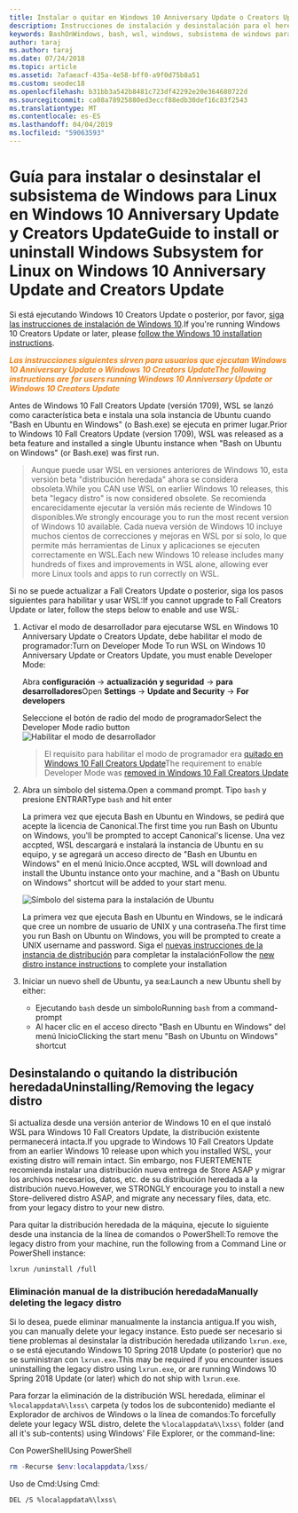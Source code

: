 ```yaml
---
title: Instalar o quitar en Windows 10 Anniversary Update o Creators Update
description: Instrucciones de instalación y desinstalación para el heredado, la distribución beta en Windows 10 Anniversary Update o Creators Update
keywords: BashOnWindows, bash, wsl, windows, subsistema de windows para linux, windowssubsystem, ubuntu, debian, suse, windows 10, heredado, beta, instalar, quitar, desinstalar, desinstalar, eliminación, en desuso
author: taraj
ms.author: taraj
ms.date: 07/24/2018
ms.topic: article
ms.assetid: 7afaeacf-435a-4e58-bff0-a9f0d75b8a51
ms.custom: seodec18
ms.openlocfilehash: b31bb3a542b8481c723df42292e20e364680722d
ms.sourcegitcommit: ca08a78925880ed3eccf88edb30def16c83f2543
ms.translationtype: MT
ms.contentlocale: es-ES
ms.lasthandoff: 04/04/2019
ms.locfileid: "59063593"
---
```

# <a name="guide-to-install-or-uninstall-windows-subsystem-for-linux-on-windows-10-anniversary-update-and-creators-update"></a><span data-ttu-id="c229a-104">Guía para instalar o desinstalar el subsistema de Windows para Linux en Windows 10 Anniversary Update y Creators Update</span><span class="sxs-lookup"><span data-stu-id="c229a-104">Guide to install or uninstall Windows Subsystem for Linux on Windows 10 Anniversary Update and Creators Update</span></span> 

<span data-ttu-id="c229a-105">Si está ejecutando Windows 10 Creators Update o posterior, por favor, [siga las instrucciones de instalación de Windows 10](install-win10.md).</span><span class="sxs-lookup"><span data-stu-id="c229a-105">If you're running Windows 10 Creators Update or later, please [follow the Windows 10 installation instructions](install-win10.md).</span></span>

<strong><em><span style="color: #f28014"><span data-ttu-id="c229a-106">Las instrucciones siguientes sirven para usuarios que ejecutan Windows 10 Anniversary Update o Windows 10 Creators Update</span><span class="sxs-lookup"><span data-stu-id="c229a-106">The following instructions are for users running Windows 10 Anniversary Update or Windows 10 Creators Update</span></span></span></em></strong>

<span data-ttu-id="c229a-107">Antes de Windows 10 Fall Creators Update (versión 1709), WSL se lanzó como característica beta e instala una sola instancia de Ubuntu cuando "Bash en Ubuntu en Windows" (o Bash.exe) se ejecuta en primer lugar.</span><span class="sxs-lookup"><span data-stu-id="c229a-107">Prior to Windows 10 Fall Creators Update (version 1709), WSL was released as a beta feature and installed a single Ubuntu instance when "Bash on Ubuntu on Windows" (or Bash.exe) was first run.</span></span>

> <span data-ttu-id="c229a-108">Aunque puede usar WSL en versiones anteriores de Windows 10, esta versión beta "distribución heredada" ahora se considera obsoleta.</span><span class="sxs-lookup"><span data-stu-id="c229a-108">While you CAN use WSL on earlier Windows 10 releases, this beta "legacy distro" is now considered obsolete.</span></span> <span data-ttu-id="c229a-109">Se recomienda encarecidamente ejecutar la versión más reciente de Windows 10 disponibles.</span><span class="sxs-lookup"><span data-stu-id="c229a-109">We strongly encourage you to run the most recent version of Windows 10 available.</span></span> <span data-ttu-id="c229a-110">Cada nueva versión de Windows 10 incluye muchos cientos de correcciones y mejoras en WSL por sí solo, lo que permite más herramientas de Linux y aplicaciones se ejecuten correctamente en WSL.</span><span class="sxs-lookup"><span data-stu-id="c229a-110">Each new Windows 10 release includes many hundreds of fixes and improvements in WSL alone, allowing ever more Linux tools and apps to run correctly on WSL.</span></span>

<span data-ttu-id="c229a-111">Si no se puede actualizar a Fall Creators Update o posterior, siga los pasos siguientes para habilitar y usar WSL:</span><span class="sxs-lookup"><span data-stu-id="c229a-111">If you cannot upgrade to Fall Creators Update or later, follow the steps below to enable and use WSL:</span></span>

1. <span data-ttu-id="c229a-112">Activar el modo de desarrollador para ejecutarse WSL en Windows 10 Anniversary Update o Creators Update, debe habilitar el modo de programador:</span><span class="sxs-lookup"><span data-stu-id="c229a-112">Turn on Developer Mode  To run WSL on Windows 10 Anniversary Update or Creators Update, you must enable Developer Mode:</span></span>

    <span data-ttu-id="c229a-113">Abra **configuración** -> **actualización y seguridad** -> **para desarrolladores**</span><span class="sxs-lookup"><span data-stu-id="c229a-113">Open **Settings** -> **Update and Security** -> **For developers**</span></span>

    <span data-ttu-id="c229a-114">Seleccione el botón de radio del modo de programador</span><span class="sxs-lookup"><span data-stu-id="c229a-114">Select the Developer Mode radio button</span></span>  
    ![Habilitar el modo de desarrollador](media/updateAndSecurity.png)

    > <span data-ttu-id="c229a-116">El requisito para habilitar el modo de programador era [quitado en Windows 10 Fall Creators Update](https://blogs.msdn.microsoft.com/commandline/2017/06/08/developer-mode-no-longer-required-for-windows-subsystem-for-linux/)</span><span class="sxs-lookup"><span data-stu-id="c229a-116">The requirement to enable Developer Mode was [removed in Windows 10 Fall Creators Update](https://blogs.msdn.microsoft.com/commandline/2017/06/08/developer-mode-no-longer-required-for-windows-subsystem-for-linux/)</span></span>

1. <span data-ttu-id="c229a-117">Abra un símbolo del sistema.</span><span class="sxs-lookup"><span data-stu-id="c229a-117">Open a command prompt.</span></span>  <span data-ttu-id="c229a-118">Tipo `bash` y presione ENTRAR</span><span class="sxs-lookup"><span data-stu-id="c229a-118">Type `bash` and hit enter</span></span>

    <span data-ttu-id="c229a-119">La primera vez que ejecuta Bash en Ubuntu en Windows, se pedirá que acepte la licencia de Canonical.</span><span class="sxs-lookup"><span data-stu-id="c229a-119">The first time you run Bash on Ubuntu on Windows, you'll be prompted to accept Canonical's license.</span></span> <span data-ttu-id="c229a-120">Una vez accpted, WSL descargará e instalará la instancia de Ubuntu en su equipo, y se agregará un acceso directo de "Bash en Ubuntu en Windows" en el menú Inicio.</span><span class="sxs-lookup"><span data-stu-id="c229a-120">Once accpted, WSL will download and install the Ubuntu instance onto your machine, and a "Bash on Ubuntu on Windows" shortcut will be added to your start menu.</span></span>

    ![Símbolo del sistema para la instalación de Ubuntu](media/bashShellInstall.png)

    <span data-ttu-id="c229a-122">La primera vez que ejecuta Bash en Ubuntu en Windows, se le indicará que cree un nombre de usuario de UNIX y una contraseña.</span><span class="sxs-lookup"><span data-stu-id="c229a-122">The first time you run Bash on Ubuntu on Windows, you will be prompted to create a UNIX username and password.</span></span> <span data-ttu-id="c229a-123">Siga el [nuevas instrucciones de la instancia de distribución](initialize-distro.md) para completar la instalación</span><span class="sxs-lookup"><span data-stu-id="c229a-123">Follow the [new distro instance instructions](initialize-distro.md) to complete your installation</span></span>

1. <span data-ttu-id="c229a-124">Iniciar un nuevo shell de Ubuntu, ya sea:</span><span class="sxs-lookup"><span data-stu-id="c229a-124">Launch a new Ubuntu shell by either:</span></span>
    * <span data-ttu-id="c229a-125">Ejecutando `bash` desde un símbolo</span><span class="sxs-lookup"><span data-stu-id="c229a-125">Running `bash` from a command-prompt</span></span>
    * <span data-ttu-id="c229a-126">Al hacer clic en el acceso directo "Bash en Ubuntu en Windows" del menú Inicio</span><span class="sxs-lookup"><span data-stu-id="c229a-126">Clicking the start menu "Bash on Ubuntu on Windows" shortcut</span></span>

    
## <a name="uninstallingremoving-the-legacy-distro"></a><span data-ttu-id="c229a-127">Desinstalando o quitando la distribución heredada</span><span class="sxs-lookup"><span data-stu-id="c229a-127">Uninstalling/Removing the legacy distro</span></span>
<span data-ttu-id="c229a-128">Si actualiza desde una versión anterior de Windows 10 en el que instaló WSL para Windows 10 Fall Creators Update, la distribución existente permanecerá intacta.</span><span class="sxs-lookup"><span data-stu-id="c229a-128">If you upgrade to Windows 10 Fall Creators Update from an earlier Windows 10 release upon which you installed WSL, your existing distro will remain intact.</span></span> <span data-ttu-id="c229a-129">Sin embargo, nos FUERTEMENTE recomienda instalar una distribución nueva entrega de Store ASAP y migrar los archivos necesarios, datos, etc. de su distribución heredada a la distribución nuevo.</span><span class="sxs-lookup"><span data-stu-id="c229a-129">However, we STRONGLY encourage you to install a new Store-delivered distro ASAP, and migrate any necessary files, data, etc. from your legacy distro to your new distro.</span></span>

<span data-ttu-id="c229a-130">Para quitar la distribución heredada de la máquina, ejecute lo siguiente desde una instancia de la línea de comandos o PowerShell:</span><span class="sxs-lookup"><span data-stu-id="c229a-130">To remove the legacy distro from your machine, run the following from a Command Line or PowerShell instance:</span></span>

```console
lxrun /uninstall /full
```

### <a name="manually-deleting-the-legacy-distro"></a><span data-ttu-id="c229a-131">Eliminación manual de la distribución heredada</span><span class="sxs-lookup"><span data-stu-id="c229a-131">Manually deleting the legacy distro</span></span>
<span data-ttu-id="c229a-132">Si lo desea, puede eliminar manualmente la instancia antigua.</span><span class="sxs-lookup"><span data-stu-id="c229a-132">If you wish, you can manually delete your legacy instance.</span></span> <span data-ttu-id="c229a-133">Esto puede ser necesario si tiene problemas al desinstalar la distribución heredada utilizando `lxrun.exe`, o se está ejecutando Windows 10 Spring 2018 Update (o posterior) que no se suministran con `lxrun.exe`.</span><span class="sxs-lookup"><span data-stu-id="c229a-133">This may be required if you encounter issues uninstalling the legacy distro using `lxrun.exe`, or are running Windows 10 Spring 2018 Update (or later) which do not ship with `lxrun.exe`.</span></span>

<span data-ttu-id="c229a-134">Para forzar la eliminación de la distribución WSL heredada, eliminar el `%localappdata%\lxss\` carpeta (y todos los de subcontenido) mediante el Explorador de archivos de Windows o la línea de comandos:</span><span class="sxs-lookup"><span data-stu-id="c229a-134">To forcefully delete your legacy WSL distro, delete the `%localappdata%\lxss\` folder (and all it's sub-contents) using Windows' File Explorer, or the command-line:</span></span>

<span data-ttu-id="c229a-135">Con PowerShell</span><span class="sxs-lookup"><span data-stu-id="c229a-135">Using PowerShell</span></span>
```powershell
rm -Recurse $env:localappdata/lxss/
```

<span data-ttu-id="c229a-136">Uso de Cmd:</span><span class="sxs-lookup"><span data-stu-id="c229a-136">Using Cmd:</span></span>
```console
DEL /S %localappdata%\lxss\
```
